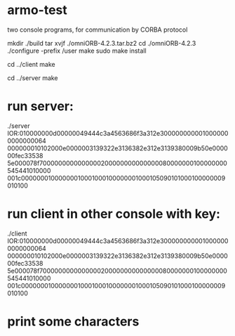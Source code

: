 # armo-test
two console programs, for communication by CORBA protocol

mkdir ./build
tar xvjf ./omniORB-4.2.3.tar.bz2
cd ./omniORB-4.2.3
./configure -prefix /user
make
sudo make install

cd ../client
make

cd ../server
make

# run server:
./server 
IOR:010000000d00000049444c3a4563686f3a312e3000000000010000000000000064
000000010102000e0000003139322e3136382e312e3139380009b50e000000fec33538
5e000078f7000000000000000200000000000000080000000100000000545441010000
001c00000001000000010001000100000001000105090101000100000009010100

# run client in other console with key:
./client IOR:010000000d00000049444c3a4563686f3a312e3000000000010000000000000064
000000010102000e0000003139322e3136382e312e3139380009b50e000000fec33538
5e000078f7000000000000000200000000000000080000000100000000545441010000
001c00000001000000010001000100000001000105090101000100000009010100


# print some characters 
